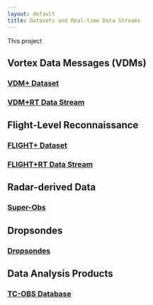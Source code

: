 ```yaml
---
layout: default
title: Datasets and Real-time Data Streams
---
```

This project

## Vortex Data Messages (VDMs)

### [VDM+ Dataset](vdm.html)

### [VDM+RT Data Stream](vdm+rt.html)


## Flight-Level Reconnaissance 

### [FLIGHT+ Dataset](flight.html)

### [FLIGHT+RT Data Stream](flight+rt.html)


## Radar-derived Data

### [Super-Obs](superobs.html)


## Dropsondes

### [Dropsondes](dropsondes.html)


## Data Analysis Products

### [TC-OBS Database](tc-obs.html)

